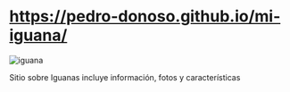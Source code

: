 # https://pedro-donoso.github.io/mi-iguana/
![iguana](https://github.com/pedro-donoso/mi-iguana/assets/68760595/bde2ab53-57cd-4e2a-909b-401973a0bcaa)

Sitio sobre Iguanas incluye información, fotos y características 

